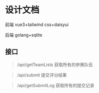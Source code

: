 # 设计文档
前端 vue3+tailwind css+daisyui

后端 golang+sqlite

## 接口

> /api/getTeamLists 获取所有的参赛队伍

> /api/submit 提交评分结果

> /api/getSubmitLog 获取所有的提交记录